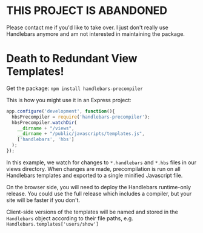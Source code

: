 # THIS PROJECT IS ABANDONED

Please contact me if you'd like to take over. I just don't really use Handlebars anymore and am not interested in maintaining the package.

# Death to Redundant View Templates!

Get the package: ```npm install handlebars-precompiler```

This is how you might use it in an Express project:

```javascript
app.configure('development', function(){
  hbsPrecompiler = require('handlebars-precompiler');
  hbsPrecompiler.watchDir(
    __dirname + "/views",
    __dirname + "/public/javascripts/templates.js",
    ['handlebars', 'hbs']
  );
});
```

In this example, we watch for changes to ```*.handlebars``` and ```*.hbs``` files in our views directory.
When changes are made, precompilation is run on all Handlebars templates and exported to a single minified
Javascript file.

On the browser side, you will need to deploy the Handlebars runtime-only release.
You could use the full release which includes a compiler, but your site will be faster if you don't.

Client-side versions of the templates will be named and stored in the ```Handlebars``` object according to their file paths,
e.g. ```Handlebars.templates['users/show']```
